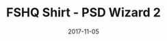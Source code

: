 ---
setID: 15
path: /product/FSHQShirt-PSDWizard2
date: 2017-11-05
title: FSHQ Shirt - PSD Wizard 2
description: Lorem ipsum dolor sit amet, consectetur adipiscing elit. Curabitur ultrices, ligula non euismod posuere, ligula enim placerat purus, pharetra ultrices metus est in mi. Sed malesuada elementum odio et feugiat. Donec in neque neque. Proin gravida vehicula ultricies. Pellentesque lacinia fermentum faucibus. Aliquam dapibus mauris sed diam viverra, consequat auctor.
price: '400.00'
image: /assets/FSHQShirt-PSDWizard2.png
altText: product image
weight: '200 g'
dimensions: ''
materials: ''
OtherInfo: Lorem ipsum dolor sit amet, consectetur adipiscing elit. Curabitur 
---